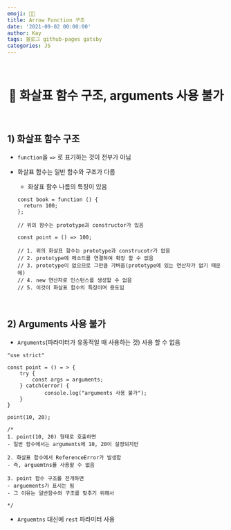 ```yaml
---
emoji: 👨‍💻
title: Arrow Function 구조
date: '2021-09-02 00:00:00'
author: Kay
tags: 블로그 github-pages gatsby
categories: JS
---
```


<br>

<h1 align="center">
  👋 화살표 함수 구조, arguments 사용 불가
</h1>

<br>

## 1) 화살표 함수 구조

- `function`을 `=>` 로 표기하는 것이 전부가 아님
- 화살표 함수는 일반 함수와 구조가 다름

  - 화살표 함수 나름의 특징이 있음

  ```tsx
  const book = function () {
    return 100;
  };

  // 위의 함수는 prototype과 constructor가 있음

  const point = () => 100;

  // 1. 위의 화살표 함수는 prototype과 construcotr가 없음
  // 2. prototype에 메소드를 연결하여 확장 할 수 없음
  // 3. prototype이 없으므로 그만큼 가벼움(prototype에 있는 연산자가 없기 때문에)
  // 4. new 연산자로 인스턴스를 생성할 수 없음
  // 5. 이것이 화살표 함수의 특징이며 용도임
  ```

<br>

## 2) Arguments 사용 불가

- `Arguments`(파라미터가 유동적일 때 사용하는 것) 사용 할 수 없음

```tsx
"use strict"

const point = () = > {
	try {
		const args = arguments;
	} catch(error) {
			console.log("arguments 사용 불가");
	}
}

point(10, 20);

/*
1. point(10, 20) 형태로 호출하면
- 일반 함수에서는 arguments에 10, 20이 설정되지만

2. 화살표 함수에서 ReferenceError가 발생함
- 즉, arguemtns를 사용할 수 없음

3. point 함수 구조를 전개하면
- arguements가 표시는 됨
- 그 이유는 일반함수와 구조를 맞추기 위해서

*/
```

- `Arguemtns` 대신에 `rest` 파라미터 사용

<br>

```toc

```
